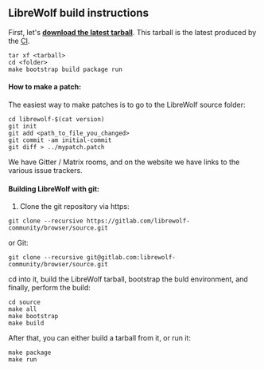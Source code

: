 ## LibreWolf build instructions

First, let's **[download the latest tarball](https://gitlab.com/librewolf-community/browser/source/-/jobs/artifacts/main/raw/librewolf-96.0.3-1.source.tar.gz?job=Build)**. This tarball is the latest produced by the [CI](https://gitlab.com/librewolf-community/browser/source/-/jobs).
```
tar xf <tarball>
cd <folder>
make bootstrap build package run
```
#### How to make a patch:

The easiest way to make patches is to go to the LibreWolf source folder:
```
cd librewolf-$(cat version)
git init
git add <path_to_file_you_changed>
git commit -am initial-commit
git diff > ../mypatch.patch
```
We have Gitter / Matrix rooms, and on the website we have links to the various issue trackers.

#### Building LibreWolf with git:

1. Clone the git repository via https:
```
git clone --recursive https://gitlab.com/librewolf-community/browser/source.git
```
or Git:
```
git clone --recursive git@gitlab.com:librewolf-community/browser/source.git
```
cd into it, build the LibreWolf tarball, bootstrap the buld environment, and finally, perform the build:
```
cd source
make all
make bootstrap
make build
```
After that, you can either build a tarball from it, or run it:
```
make package
make run
```
